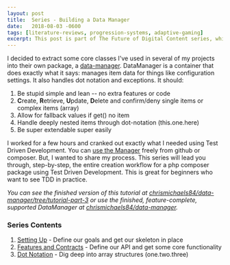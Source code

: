 ```yaml
---
layout: post
title:  Series - Building a Data Manager
date:   2018-08-03 -0600
tags: [literature-reviews, progression-systems, adaptive-gaming]
excerpt: This post is part of The Future of Digital Content series, which discusses six traits I believe will be at the heart what content will look like in the coming years. These traits form a roadmap that lies at the heart of my research and experiments. The traits also work together, mixing and meshing, to paint a picture of how our future selves may read, watch, learn, and listen.
---
```


I decided to extract some core classes I've used in several of my projects into their own package, a [data-manager](https://github.com/chrismichaels84/data-manager). DataManager is a container that does exactly what it says: manages item data for things like configuration settings. It also handles dot notation and exceptions. It should:

1.  Be stupid simple and lean -- no extra features or code
2.  **C**reate, **R**etrieve, **U**pdate, **D**elete and confirm/deny single items or complex items (array)
3.  Allow for fallback values if get() no item
4.  Handle deeply nested items through dot-notation (this.one.here)
5.  Be super extendable super easily

I worked for a few hours and cranked out exactly what I needed using Test Driven Development. You can [use the Manager](https://github.com/chrismichaels84/data-manager) freely from github or composer. But, I wanted to share my process. This series will lead you through, step-by-step, the entire creation workflow for a php composer package using Test Driven Development. This is great for beginners who want to see TDD in practice.

_You can see the finished version of this tutorial at [chrismichaels84/data-manager/tree/tutorial-part-3](https://github.com/chrismichaels84/data-manager/tree/tutorial-part-3) or use the finished, feature-complete, supported DataManager at [chrismichaels84/data-manager](https://github.com/chrismichaels84/data-manager)._

### Series Contents

1.  [Setting Up](http://chrismichaelsauthor.com/code/building-a-data-manager-part-i/) - Define our goals and get our skeleton in place
2.  [Features and Contracts](http://chrismichaelsauthor.com/code/building-a-data-manager-part-ii/) - Define our API and get some core functionality
3.  [Dot Notation](http://chrismichaelsauthor.com/blog/building-a-data-manager-part-iii/) - Dig deep into array structures (one.two.three)
